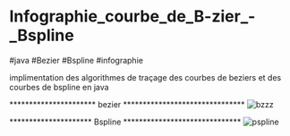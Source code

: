 # Infographie_courbe_de_B-zier_-_Bspline
#java #Bezier #Bspline #infographie

implimentation des algorithmes de traçage des courbes de beziers et des courbes de bspline en java

********************** bezier *******************************
![bzzz](https://user-images.githubusercontent.com/54851310/109839689-a81e1c80-7c47-11eb-83b0-3389db8e8e8d.PNG)

********************* Bspline ******************************
![pspline](https://user-images.githubusercontent.com/54851310/109839781-c08e3700-7c47-11eb-9b41-dac738e3f578.PNG)
